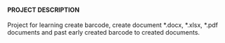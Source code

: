 #### PROJECT DESCRIPTION

Project for learning create barcode, create document *.docx, *.xlsx, *.pdf documents and past early created barcode to created documents.